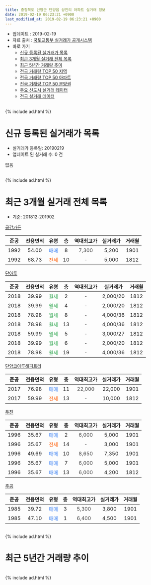 ```yaml
---
title: 충청북도 단양군 단양읍 상진리 아파트 실거래 정보
date: 2019-02-19 06:23:21 +0900
last_modified_at: 2019-02-19 06:23:21 +0900
---
```


* 업데이트 : 2019-02-19
* 자료 출처 : [국토교통부 실거래가 공개시스템](http://rt.molit.go.kr)
* 바로 가기
    * [신규 등록된 실거래가 목록](#신규-등록된-실거래가-목록)
    * [최근 3개월 실거래 전체 목록](#최근-3개월-실거래-전체-목록)
    * [최근 5년간 거래량 추이](#최근-5년간-거래량-추이)
    * [전국 거래량 TOP 50 지역](https://ayogom.github.io/apt-trade-info/최근-3개월-전국에서-가장-거래가-많이-발생한-지역)
    * [전국 거래량 TOP 50 아파트](https://ayogom.github.io/apt-trade-info/최근-3개월-전국에서-가장-거래가-많이-발생한-아파트)
    * [전국 거래량 TOP 50 분양권](https://ayogom.github.io/apt-trade-info/최근-3개월-전국에서-가장-거래가-많이-발생한-분양권)
    * [주요 신도시 실거래 데이터](https://ayogom.github.io/apt-trade-info/주요-신도시)
    * [전국 실거래 데이터](https://ayogom.github.io/apt-trade-info/전국)
<br>
{% include ad.html %}
<br>

# 신규 등록된 실거래가 목록
* 실거래가 등록일: 20190219
* 업데이트 된 실거래 수: 0 건

없음

<br>
{% include ad.html %}
<br>

# 최근 3개월 실거래 전체 목록
* 기준: 201812-201902


[공간가든](https://search.naver.com/search.naver?query=%EC%B6%A9%EC%B2%AD%EB%B6%81%EB%8F%84+%EB%8B%A8%EC%96%91%EA%B5%B0+%EB%8B%A8%EC%96%91%EC%9D%8D+%EC%83%81%EC%A7%84%EB%A6%AC+%EA%B3%B5%EA%B0%84%EA%B0%80%EB%93%A0)

|준공|전용면적|유형|층|역대최고가|실거래가|거래월|
|:---:|:---:|:---:|:---:|:---:|:---:|:---:|
|1992|54.00|<span style="color:#4285f3">매매</span>|8|<span style="color:#444444">7,300</span>|5,200|1901|
|1992|68.73|<span style="color:#ff5a00">전세</span>|10|<span style="color:#444444">-</span>|5,000|1812|

[단아루](https://search.naver.com/search.naver?query=%EC%B6%A9%EC%B2%AD%EB%B6%81%EB%8F%84+%EB%8B%A8%EC%96%91%EA%B5%B0+%EB%8B%A8%EC%96%91%EC%9D%8D+%EC%83%81%EC%A7%84%EB%A6%AC+%EB%8B%A8%EC%95%84%EB%A3%A8)

|준공|전용면적|유형|층|역대최고가|실거래가|거래월|
|:---:|:---:|:---:|:---:|:---:|:---:|:---:|
|2018|39.99|<span style="color:#34a853">월세</span>|2|<span style="color:#444444">-</span>|2,000/20|1812|
|2018|39.99|<span style="color:#34a853">월세</span>|4|<span style="color:#444444">-</span>|2,000/20|1812|
|2018|78.98|<span style="color:#34a853">월세</span>|8|<span style="color:#444444">-</span>|4,000/36|1812|
|2018|78.98|<span style="color:#34a853">월세</span>|13|<span style="color:#444444">-</span>|4,000/36|1812|
|2018|59.99|<span style="color:#34a853">월세</span>|5|<span style="color:#444444">-</span>|3,000/27|1812|
|2018|39.99|<span style="color:#34a853">월세</span>|6|<span style="color:#444444">-</span>|2,000/20|1812|
|2018|78.98|<span style="color:#34a853">월세</span>|19|<span style="color:#444444">-</span>|4,000/36|1812|

[단양코아루해피트리](https://search.naver.com/search.naver?query=%EC%B6%A9%EC%B2%AD%EB%B6%81%EB%8F%84+%EB%8B%A8%EC%96%91%EA%B5%B0+%EB%8B%A8%EC%96%91%EC%9D%8D+%EC%83%81%EC%A7%84%EB%A6%AC+%EB%8B%A8%EC%96%91%EC%BD%94%EC%95%84%EB%A3%A8%ED%95%B4%ED%94%BC%ED%8A%B8%EB%A6%AC)

|준공|전용면적|유형|층|역대최고가|실거래가|거래월|
|:---:|:---:|:---:|:---:|:---:|:---:|:---:|
|2017|76.98|<span style="color:#4285f3">매매</span>|11|<span style="color:#444444">22,000</span>|22,000|1901|
|2017|59.99|<span style="color:#ff5a00">전세</span>|13|<span style="color:#444444">-</span>|10,000|1812|

[두진](https://search.naver.com/search.naver?query=%EC%B6%A9%EC%B2%AD%EB%B6%81%EB%8F%84+%EB%8B%A8%EC%96%91%EA%B5%B0+%EB%8B%A8%EC%96%91%EC%9D%8D+%EC%83%81%EC%A7%84%EB%A6%AC+%EB%91%90%EC%A7%84)

|준공|전용면적|유형|층|역대최고가|실거래가|거래월|
|:---:|:---:|:---:|:---:|:---:|:---:|:---:|
|1996|35.67|<span style="color:#4285f3">매매</span>|2|<span style="color:#444444">6,000</span>|5,000|1901|
|1996|35.67|<span style="color:#ff5a00">전세</span>|14|<span style="color:#444444">-</span>|3,000|1901|
|1996|49.69|<span style="color:#4285f3">매매</span>|10|<span style="color:#444444">8,650</span>|7,350|1901|
|1996|35.67|<span style="color:#4285f3">매매</span>|7|<span style="color:#444444">6,000</span>|5,000|1901|
|1996|35.67|<span style="color:#4285f3">매매</span>|13|<span style="color:#444444">6,000</span>|4,200|1812|

[주공](https://search.naver.com/search.naver?query=%EC%B6%A9%EC%B2%AD%EB%B6%81%EB%8F%84+%EB%8B%A8%EC%96%91%EA%B5%B0+%EB%8B%A8%EC%96%91%EC%9D%8D+%EC%83%81%EC%A7%84%EB%A6%AC+%EC%A3%BC%EA%B3%B5)

|준공|전용면적|유형|층|역대최고가|실거래가|거래월|
|:---:|:---:|:---:|:---:|:---:|:---:|:---:|
|1985|39.72|<span style="color:#4285f3">매매</span>|3|<span style="color:#444444">5,300</span>|3,800|1901|
|1985|47.10|<span style="color:#4285f3">매매</span>|1|<span style="color:#444444">6,400</span>|4,500|1901|


<br>
{% include ad.html %}
<br>

# 최근 5년간 거래량 추이


<div style="width:100%;">
    <canvas id="deal_progress" height="200"></canvas>
</div>

<script>
new Chart(document.getElementById("deal_progress"), {
    type: 'line',
    data: {
        labels: ['201402','201403','201404','201405','201406','201407','201408','201409','201410','201411','201412','201501','201502','201503','201504','201505','201506','201507','201508','201509','201510','201511','201512','201601','201602','201603','201604','201605','201606','201607','201608','201609','201610','201611','201612','201701','201702','201703','201704','201705','201706','201707','201708','201709','201710','201711','201712','201801','201802','201803','201804','201805','201806','201807','201808','201809','201810','201811','201812','201901','201902'],
        datasets: [{
            label: '매매',
            pointRadius: 1,
            data: [6, 2, 4, 3, 5, 6, 2, 4, 2, 5, 2, 5, 5, 3, 5, 3, 4, 2, 6, 4, 7, 2, 2, 2, 4, 4, 2, 5, 4, 6, 3, 2, 5, 5, 2, 3, 3, 8, 6, 2, 2, 3, 3, 0, 1, 6, 7, 14, 11, 14, 13, 15, 5, 7, 9, 3, 8, 10, 1, 7, 0],
            borderColor: "rgba(255, 201, 14, 1)",
            backgroundColor: "rgba(255, 201, 14, 0.5)",
            fill: false,
            lineTension: 0
        },{
            label: '전월세',
            pointRadius: 1,
            data: [0, 2, 1, 0, 0, 1, 1, 2, 0, 1, 0, 1, 2, 2, 1, 0, 1, 0, 0, 1, 0, 1, 1, 1, 1, 1, 0, 2, 1, 0, 0, 2, 0, 1, 0, 0, 1, 1, 0, 0, 1, 0, 2, 1, 2, 2, 2, 2, 11, 7, 4, 6, 1, 45, 2, 5, 19, 0, 9, 1, 0],
            borderColor: "rgba(0, 141, 185, 1)",
            backgroundColor: "rgba(0, 141, 185, 0.5)",
            fill: false,
            lineTension: 0
        }
        ]
    },
    options: {
        responsive: true,
        title: {
            display: false
        },
        tooltips: {
            mode: 'index',
            intersect: false
        },
        hover: {
            mode: 'nearest',
            intersect: true
        },
        scales: {
            xAxes: [{
                display: true,
                scaleLabel: {
                    display: true,
                    labelString: '년/월'
                }
            }],
            yAxes: [{
                display: true,
                ticks: {
                    suggestedMin: 0,
                },
                scaleLabel: {
                    display: true,
                    labelString: '실거래 수'
                }
            }]
        }
    }
});

</script>


<br>
{% include ad.html %}
<br>

